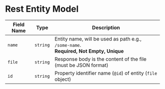 # Rest Entity Model

| Field Name | Type     | Description                                                                               |
| ---------- | -------- | ----------------------------------------------------------------------------------------- |
| `name`     | `string` | Entity name, will be used as path e.g., `/some-name`. <br>**Required, Not Empty, Unique** |
| `file`     | `string` | Response body is the content of the file (must be JSON format)                            |
| `id`       | `string` | Property identifier name (`@id`) of entity (`file` object)                                |
